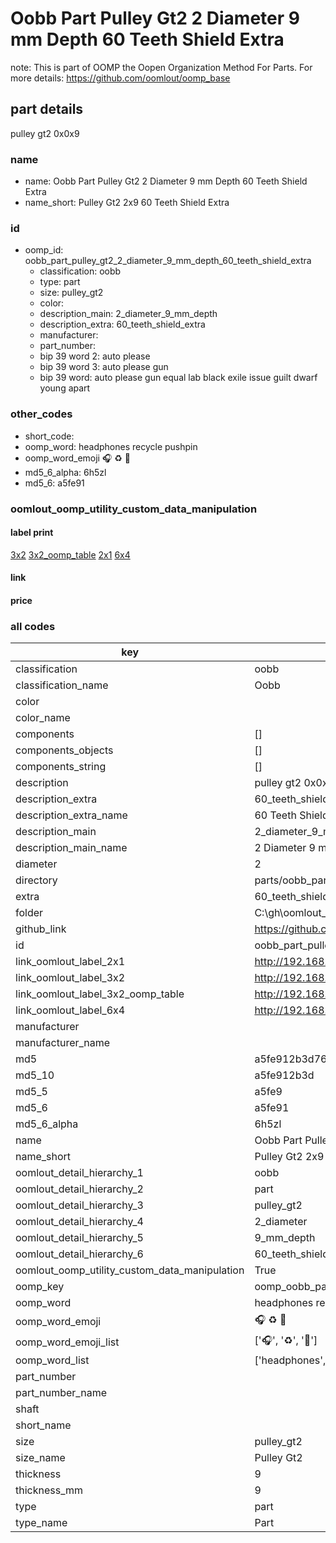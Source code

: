 # Oobb Part Pulley Gt2 2 Diameter 9 mm Depth 60 Teeth Shield Extra  

note: This is part of OOMP the Oopen Organization Method For Parts. For more details: https://github.com/oomlout/oomp_base

##  part details
  



pulley gt2 0x0x9



### name
* name: Oobb Part Pulley Gt2 2 Diameter 9 mm Depth 60 Teeth Shield Extra
* name_short: Pulley Gt2 2x9 60 Teeth Shield Extra
### id
* oomp_id: oobb_part_pulley_gt2_2_diameter_9_mm_depth_60_teeth_shield_extra
  * classification: oobb
  * type: part
  * size: pulley_gt2
  * color: 
  * description_main: 2_diameter_9_mm_depth
  * description_extra: 60_teeth_shield_extra
  * manufacturer: 
  * part_number: 
  * bip 39 word 2: auto please
  * bip 39 word 3: auto please gun
  * bip 39 word: auto please gun equal lab black exile issue guilt dwarf young apart

### other_codes
* short_code: 
* oomp_word: headphones recycle pushpin
* oomp_word_emoji :headphones: :recycle: :pushpin:
* md5_6_alpha: 6h5zl
* md5_6: a5fe91






### oomlout_oomp_utility_custom_data_manipulation
#### label print
[3x2](http://192.168.1.245:1112/?label=oomp%206h5zl)
[3x2_oomp_table](http://192.168.1.108:1112/?label=oomp%206h5zl)
[2x1](http://192.168.1.242:1112/?label=oomp%206h5zl)
[6x4](http://192.168.1.55:1112/?label=oomp%206h5zl)    

#### link

                              

#### price







### all codes 
| key | value |  
| --- | --- |  
| classification | oobb |  
| classification_name | Oobb |  
| color |  |  
| color_name |  |  
| components | [] |  
| components_objects | [] |  
| components_string | [] |  
| description | pulley gt2 0x0x9 |  
| description_extra | 60_teeth_shield_extra |  
| description_extra_name | 60 Teeth Shield Extra |  
| description_main | 2_diameter_9_mm_depth |  
| description_main_name | 2 Diameter 9 mm Depth |  
| diameter | 2 |  
| directory | parts/oobb_part_pulley_gt2_2_diameter_9_mm_depth_60_teeth_shield_extra |  
| extra | 60_teeth_shield |  
| folder | C:\gh\oomlout_oobb_version_4_generated_parts\things\oobb_part_pulley_gt2_2_diameter_9_mm_depth_60_teeth_shield_extra |  
| github_link | https://github.com/oomlout/oomlout_oomp_part_src/tree/main/parts/oobb_part_pulley_gt2_2_diameter_9_mm_depth_60_teeth_shield_extra |  
| id | oobb_part_pulley_gt2_2_diameter_9_mm_depth_60_teeth_shield_extra |  
| link_oomlout_label_2x1 | http://192.168.1.242:1112/?label=oomp%206h5zl |  
| link_oomlout_label_3x2 | http://192.168.1.245:1112/?label=oomp%206h5zl |  
| link_oomlout_label_3x2_oomp_table | http://192.168.1.108:1112/?label=oomp%206h5zl |  
| link_oomlout_label_6x4 | http://192.168.1.55:1112/?label=oomp%206h5zl |  
| manufacturer |  |  
| manufacturer_name |  |  
| md5 | a5fe912b3d76a9f45bbe04c0cfe9987c |  
| md5_10 | a5fe912b3d |  
| md5_5 | a5fe9 |  
| md5_6 | a5fe91 |  
| md5_6_alpha | 6h5zl |  
| name | Oobb Part Pulley Gt2 2 Diameter 9 mm Depth 60 Teeth Shield Extra |  
| name_short | Pulley Gt2 2x9 60 Teeth Shield Extra |  
| oomlout_detail_hierarchy_1 | oobb |  
| oomlout_detail_hierarchy_2 | part |  
| oomlout_detail_hierarchy_3 | pulley_gt2 |  
| oomlout_detail_hierarchy_4 | 2_diameter |  
| oomlout_detail_hierarchy_5 | 9_mm_depth |  
| oomlout_detail_hierarchy_6 | 60_teeth_shield_extra |  
| oomlout_oomp_utility_custom_data_manipulation | True |  
| oomp_key | oomp_oobb_part_pulley_gt2_2_diameter_9_mm_depth_60_teeth_shield_extra |  
| oomp_word | headphones recycle pushpin |  
| oomp_word_emoji | :headphones: :recycle: :pushpin: |  
| oomp_word_emoji_list | [':headphones:', ':recycle:', ':pushpin:'] |  
| oomp_word_list | ['headphones', 'recycle', 'pushpin'] |  
| part_number |  |  
| part_number_name |  |  
| shaft |  |  
| short_name |  |  
| size | pulley_gt2 |  
| size_name | Pulley Gt2 |  
| thickness | 9 |  
| thickness_mm | 9 |  
| type | part |  
| type_name | Part |  
